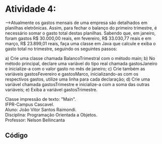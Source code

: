 # Atividade 4:

-->Atualmente os gastos mensais de uma empresa são detalhados em planilhas eletrônicas. Assim, para fechar o balanço do
primeiro trimestre, é necessário somar o gasto total destas planilhas. Sabendo que, em janeiro, foram gastos R$ 30.000,00 reais, em fevereiro, R$ 33.030,77 reais e em março, R$ 23.899,01 reais, faça uma classe em Java que calcule e exiba o gasto total no trimestre, seguindo os seguintes passos:

a) Crie uma classe chamada BalancoTrimestral com o método main;
b) No método principal, declare uma variável do tipo real chamada gastosJaneiro e inicialize-a com o valor gasto no mês de janeiro;
c) Crie também as variáveis gastosFevereiro e gastosMarco, inicializando-as com os respectivos gastos, utilize uma linha para cada declaração;
d) Crie uma variável chamada gastosTrimestre e inicialize-a com a soma das outras variáveis;
e) Exiba a variável gastosTrimestre.

Classe impressão de texto: "Main".     
IFPR-Campus Cascavel.     
Aluno: João Vitor Santos Raimondi.     
Disciplina: Programação Orientada a Objetos.     
Professor: Nelson Bellincanta     


## Código
```

```
